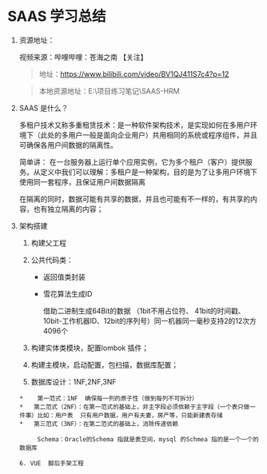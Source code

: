 # SAAS 学习总结

1. 资源地址：

   视频来源：哔哩哔哩：苍海之南 【关注】

   >  地址：https://www.bilibili.com/video/BV1QJ411S7c4?p=12

   > 本地资源地址：E:\项目练习笔记\SAAS-HRM

2. SAAS  是什么？

   ​       多租户技术又称多重租赁技术：是一种软件架构技术，是实现如何在多用户环境下（此处的多用户一般是面向企业用户）共用相同的系统或程序组件，并且可确保各用户间数据的隔离性。  

    简单讲：
           在一台服务器上运行单个应用实例，它为多个租户（客户）提供服务。从定义中我们可以理解：多租户是一种架构，目的是为了让多用户环境下使用同一套程序，且保证用户间数据隔离  

   ​       在隔离的同时，数据可能有共享的数据，并且也可能有不一样的，有共享的内容，也有独立隔离的内容；

3. 架构搭建

   1. 构建父工程

   2. 公共代码类：

       * 返回值类封装

       * 雪花算法生成ID

         借助二进制生成64Bit的数据 （1bit不用占位符、 41bit的时间戳、10bit-工作机器ID、12bit的序列号）同一机器同一毫秒支持2的12次方 4096个

   3.   构建实体类模块，配置lombok 插件；

   4.   构建主模块，启动配置，包扫描，数据库配置；

   5.    数据库设计：1NF,2NF,3NF

       *    第一范式：1NF  确保每一列的原子性（做到每列不可拆分）  
       *   第二范式（2NF）：在第一范式的基础上，非主字段必须依赖于主字段（一个表只做一件事）比如：用户表  只有用户数据，用户有夫妻，房产等，只能新建表存储  
       *   第三范式（3NF）：在第二范式的基础上，消除传递依赖  

       ​     Schema：Oracle的Schema 指就是表空间，mysql 的Schmea 指的是一个一个的数据库

       6. VUE  脚后手架工程

          

       

​              

 
